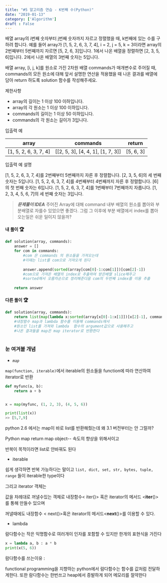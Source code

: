 ```yaml
---
title: "#5 알고리즘 연습 - K번째 수(Python)"
date: "2019-01-13"
category: ['Algorithm']
draft : False
---
```


배열 array의 i번째 숫자부터 j번째 숫자까지 자르고 정렬했을 때, k번째에 있는 수를 구하려 합니다.
예를 들어 array가 [1, 5, 2, 6, 3, 7, 4], i = 2, j = 5, k = 3이라면
array의 2번째부터 5번째까지 자르면 [5, 2, 6, 3]입니다.
1에서 나온 배열을 정렬하면 [2, 3, 5, 6]입니다.
2에서 나온 배열의 3번째 숫자는 5입니다.

배열 array, [i, j, k]를 원소로 가진 2차원 배열 commands가 매개변수로 주어질 때, commands의 모든 원소에 대해 앞서 설명한 연산을 적용했을 때 나온 결과를 배열에 담아 return 하도록 solution 함수를 작성해주세요.


제한사항

* array의 길이는 1 이상 100 이하입니다.
* array의 각 원소는 1 이상 100 이하입니다.
* commands의 길이는 1 이상 50 이하입니다.
* commands의 각 원소는 길이가 3입니다.


입출력 예

|array|	commands|	return|
|-|-|-|
|[1, 5, 2, 6, 3, 7, 4]|	[[2, 5, 3], [4, 4, 1], [1, 7, 3]]|	[5, 6, 3]


입출력 예 설명

[1, 5, 2, 6, 3, 7, 4]를 2번째부터 5번째까지 자른 후 정렬합니다. [2, 3, 5, 6]의 세 번째 숫자는 5입니다.
[1, 5, 2, 6, 3, 7, 4]를 4번째부터 4번째까지 자른 후 정렬합니다. [6]의 첫 번째 숫자는 6입니다.
[1, 5, 2, 6, 3, 7, 4]를 1번째부터 7번째까지 자릅니다. [1, 2, 3, 4, 5, 6, 7]의 세 번째 숫자는 3입니다.


> _**문제풀이 IDEA**_
> 주어진 Array에 대해 command 내부 배열의 원소를 뽑아와 부분배열로 자를수 있었으면 좋겠다. 그럼 그 이후에 부분 배열에서 index를 뽑아오는일은 쉬운 일이지 않을까?


#### 내 풀이 🏆
```python
def solution(array, commands):
    answer = []
    for com in commands:    
        #com 은 commands 의 원소들을 가져오는데 
        #이때는 list를 com으로 가져오게 된다
                             
        answer.append(sorted(array[com[0]-1:com[1]])[com[2]-1])  
        #com으로 가져온 배열의 index로 추출하여 받은배열 slice해주고 
        #sorted해서 오름차순으로 정리해준다음 com의 두번째 index를 이용 추출
                                                  
    return answer


```


#### 다른 풀이 🏆

```python
def solution(array, commands):
    return list(map(lambda x:sorted(array[x[0]-1:x[1]])[x[2]-1], commands)) 
    #내장함수 map과 lambda 함수를 이용해 commands에서  
    #원소인 list를 가져와 lambda  함수의 argument값으로 사용해주고 
    #나온 결과들을 map은 map iterator로 반환한다 
                                                              
```



### 눈 여겨볼 개념

* *`map`*

`map(function, iterable)`에서 iterable의 원소들을 function에 따라 연산하여 iterator로 반환

```python
def myfunc(a, b):
    return a + b


x = map(myfunc, (1, 2, 3), (4, 5, 6))

print(list(x))
>> [5,7,9]
```
python 2.6 에서는 map이 바로 list를 반환해줬는데 왜 3.1 버전부터는 안 그럴까?

Python map return map object-- 속도의 향상을 위해서이고

반복이 목적이라면 list로 안바꿔도 된다


* iterable
  
쉽게 생각하면 반복 가능하다는 말이고
`list, dict, set, str, bytes, tuple, range` 들이 iterable한 type이다

그리고 iterator 객체는

값을 차례대로 꺼낼수있는 객체로 내장함수< iter()> 혹은
iterator의 메서드 <__iter__()> 를 통해 만들수 있으며

꺼낼때에도 내장함수 < next()>혹은 iterator의 메서드<__next__()>를 이용할 수 있다.



* lambda

람다함수는 작은 익명함수로 여러개이 인자를 포함할 수 있지만 한개의 표현식을 가진다

```python
x = lambda a, b : a * b
print(x(5, 6))
```

람다함수를 쓰는이유 : 

functional programming을 지향하는 python에서
람다함수는 함수를 값처럼 전달하게한다.
또한 람다함수는 한번쓰고 heap에서 증발하게 되어 메모리를 절약한다

